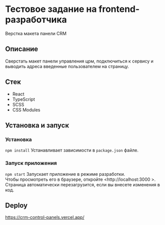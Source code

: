 # Тестовое задание на frontend-разработчика

Верстка макета панели CRM

## Описание

Сверстать макет панели управления црм, подключиться к сервису и выводить адреса введенные пользователем на страницу.

## Стек  
* React
* TypeScript
* SCSS
* CSS Modules

## Установка и запуск  
### Установка
`npm install`
Устанавливает зависимости в `package.json` файле.

### Запуск приложения  
`npm start`
Запускает приложение в режиме разработки.  
Чтобы просмотреть его в браузере, откройте <http://localhost:3000 >. Страница автоматически перезагрузится, если вы внесете изменения в код.


## Deploy  
https://crm-control-panels.vercel.app/

